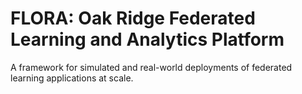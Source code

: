 # FLORA: Oak Ridge Federated Learning and Analytics Platform

A framework for simulated and real-world deployments of federated learning applications at scale.
